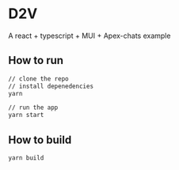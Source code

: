 # D2V

A react + typescript + MUI + Apex-chats example

## How to run

```bash
// clone the repo
// install depenedencies
yarn

// run the app
yarn start
```

## How to build

```bash
yarn build
```
